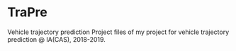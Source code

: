 # TraPre
Vehicle trajectory prediction
Project files of my project for vehicle trajectory prediction @ IA(CAS), 2018-2019.
